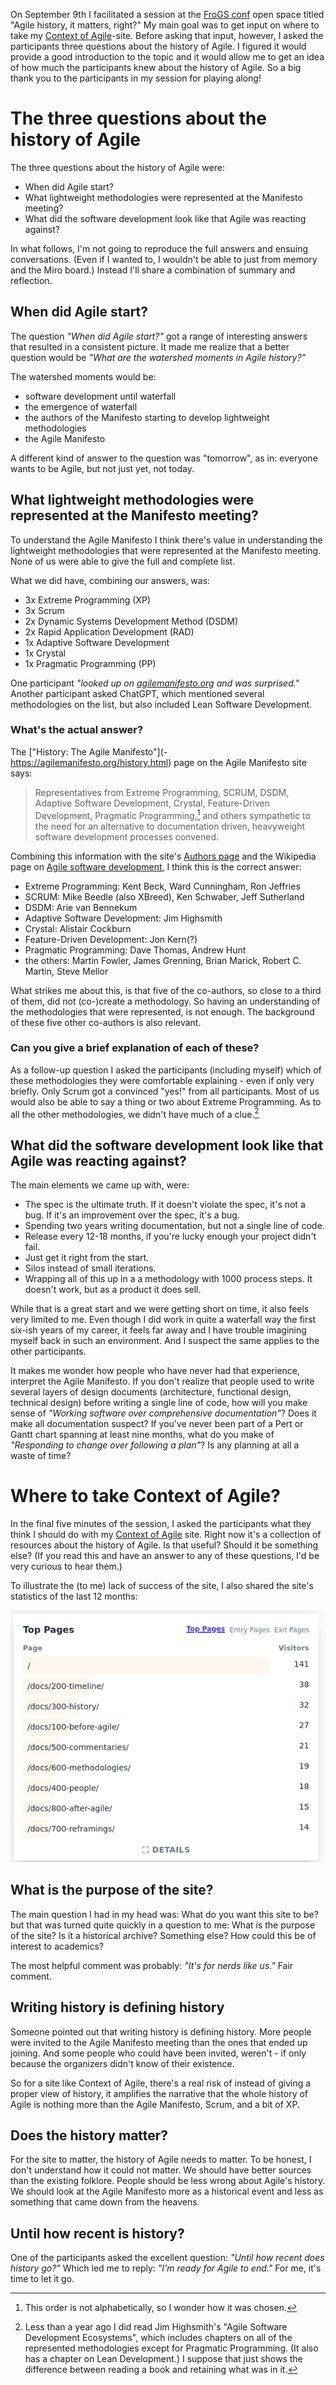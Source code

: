 <!--
.. title: "Agile history, it matters, right?" at FroGS conf
.. slug: agile-history-it-matters-right-at-frogs-conf
.. date: 2023-09-11 09:48:40 UTC+02:00
.. tags: agile, conferences, agile manifesto
.. category: agile
.. link: 
.. description: 
.. type: text
-->


On September 9th I facilitated a session at the [FroGS conf](https://frogsconf.nl/) open space titled "Agile history, it matters, right?" My main goal was to get input on where to take my [Context of Agile](https://context-of-agile.org/)-site. Before asking that input, however, I asked the participants three questions about the history of Agile. I figured it would provide a good introduction to the topic and it would allow me to get an idea of how much the participants knew about the history of Agile. So a big thank you to the participants in my session for playing along!


# The three questions about the history of Agile

The three questions about the history of Agile were:

- When did Agile start?
- What lightweight methodologies were represented at the Manifesto meeting?
- What did the software development look like that Agile was reacting against?

<!-- TEASER_END -->

In what follows, I'm not going to reproduce the full answers and ensuing conversations. (Even if I wanted to, I wouldn't be able to just from memory and the Miro board.) Instead I'll share a combination of summary and reflection.



## When did Agile start?

The question *"When did Agile start?"* got a range of interesting answers that resulted in a consistent picture. It made me realize that a better question would be *"What are the watershed moments in Agile history?"*

The watershed moments would be:

- software development until waterfall
- the emergence of waterfall
- the authors of the Manifesto starting to develop lightweight methodologies
- the Agile Manifesto

A different kind of answer to the question was "tomorrow", as in: everyone wants to be Agile, but not just yet, not today.



## What lightweight methodologies were represented at the Manifesto meeting?

To understand the Agile Manifesto I think there's value in understanding the lightweight methodologies that were represented at the Manifesto meeting. None of us were able to give the full and complete list.

What we did have, combining our answers, was:

- 3x Extreme Programming (XP)
- 3x Scrum
- 2x Dynamic Systems Development Method (DSDM)
- 2x Rapid Application Development (RAD)
- 1x Adaptive Software Development
- 1x Crystal
- 1x Pragmatic Programming (PP)

One participant *"looked up on [agilemanifesto.org](https://agilemanifesto.org/history.html) and was surprised."* Another participant asked ChatGPT, which mentioned several methodologies on the list, but also included Lean Software Development.


### What's the actual answer?

The ["History: The Agile Manifesto"](- https://agilemanifesto.org/history.html) page on the Agile Manifesto site says:

> Representatives from Extreme Programming, SCRUM, DSDM, Adaptive Software Development, Crystal, Feature-Driven Development, Pragmatic Programming,[^1] and others sympathetic to the need for an alternative to documentation driven, heavyweight software development processes convened.

[^1]: This order is not alphabetically, so I wonder how it was chosen.

Combining this information with the site's [Authors page](https://agilemanifesto.org/authors.html) and the Wikipedia page on [Agile software development](https://en.wikipedia.org/wiki/Agile_software_development), I think this is the correct answer:

- Extreme Programming: Kent Beck, Ward Cunningham, Ron Jeffries
- SCRUM: Mike Beedle (also XBreed), Ken Schwaber, Jeff Sutherland
- DSDM: Arie van Bennekum
- Adaptive Software Development: Jim Highsmith
- Crystal: Alistair Cockburn
- Feature-Driven Development: Jon Kern(?)
- Pragmatic Programming: Dave Thomas, Andrew Hunt
- the others: Martin Fowler, James Grenning, Brian Marick, Robert C. Martin, Steve Mellor

What strikes me about this, is that five of the co-authors, so close to a third of them, did not (co-)create a methodology. So having an understanding of the methodologies that were represented, is not enough. The background of these five other co-authors is also relevant.


### Can you give a brief explanation of each of these?

As a follow-up question I asked the participants (including myself) which of these methodologies they were comfortable explaining - even if only very briefly. Only Scrum got a convinced "yes!" from all participants. Most of us would also be able to say a thing or two about Extreme Programming. As to all the other methodologies, we didn't have much of a clue.[^2]

[^2]: Less than a year ago I did read Jim Highsmith's "Agile Software Development Ecosystems", which includes chapters on all of the represented methodologies except for Pragmatic Programming. (It also has a chapter on Lean Development.) I suppose that just shows the difference between reading a book and retaining what was in it.



## What did the software development look like that Agile was reacting against?

The main elements we came up with, were:

- The spec is the ultimate truth. If it doesn't violate the spec, it's not a bug. If it's an improvement over the spec, it's a bug.
- Spending two years writing documentation, but not a single line of code.
- Release every 12-18 months, if you're lucky enough your project didn't fail.
- Just get it right from the start.
- Silos instead of small iterations.
- Wrapping all of this up in a a methodology with 1000 process steps. It doesn't work, but as a product it does sell.

While that is a great start and we were getting short on time, it also feels very limited to me. Even though I did work in quite a waterfall way the first six-ish years of my career, it feels far away and I have trouble imagining myself back in such an environment. And I suspect the same applies to the other participants.

It makes me wonder how people who have never had that experience, interpret the Agile Manifesto. If you don't realize that people used to write several layers of design documents (architecture, functional design, technical design) before writing a single line of code, how will you make sense of *"Working software over comprehensive documentation"*? Does it make all documentation suspect? If you've never been part of a Pert or Gantt chart spanning at least nine months, what do you make of *"Responding to change over following a plan"*? Is any planning at all a waste of time?



# Where to take Context of Agile?

In the final five minutes of the session, I asked the participants what they think I should do with my [Context of Agile](https://context-of-agile.org/) site. Right now it's a collection of resources about the history of Agile. Is that useful? Should it be something else? (If you read this and have an answer to any of these questions, I'd be very curious to hear them.)

To illustrate the (to me) lack of success of the site, I also shared the site's statistics of the last 12 months:

![screenshot of the site analytics of context-of-agile.org, showing 141 visitors to the homepage, 38 to the timeline page, and even fewer visitors to all other pages](/images/2023/agile-history/context-of-agile-sep22-sep23.png)


## What is the purpose of the site?

The main question I had in my head was: What do you want this site to be? but that was turned quite quickly in a question to me: What is the purpose of the site? Is it a historical archive? Something else? How could this be of interest to academics?

The most helpful comment was probably: *"It's for nerds like us."* Fair comment.

## Writing history is defining history
Someone pointed out that writing history is defining history. More people were invited to the Agile Manifesto meeting than the ones that ended up joining. And some people who could have been invited, weren't - if only because the organizers didn't know of their existence.

So for a site like Context of Agile, there's a real risk of instead of giving a proper view of history, it amplifies the narrative that the whole history of Agile is nothing more than the Agile Manifesto, Scrum, and a bit of XP.

## Does the history matter?
For the site to matter, the history of Agile needs to matter. To be honest, I don't understand how it could not matter. We should have better sources than the existing folklore. People should be less wrong about Agile's history. We should look at the Agile Manifesto more as a historical event and less as something that came down from the heavens.

## Until how recent is history?
 One of the participants asked the excellent question: *"Until how recent does history go?"* Which led me to reply: *"I'm ready for Agile to end."* For me, it's time to let it go.
